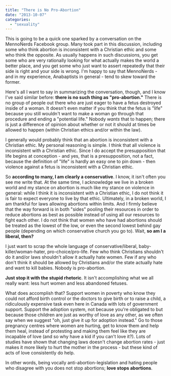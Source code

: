 ```yaml
---
title: "There is No Pro-Abortion"
date: "2013-10-07"
categories: 
  - "sexuality"
---
```


This is going to be a quick one sparked by a conversation on the MennoNerds Facebook group. Many took part in this discussion, including some who think abortion is inconsistent with a Christian ethic and some who think the opposite. As usually happens in such discussions, you get some who are very rationally looking for what actually makes the world a better place, and you get some who just want to assert repeatedly that their side is right and your side is wrong. I'm happy to say that MennoNerds - and in my experience, Anabaptists in general - tend to skew toward the former.

Here's all I want to say in summarizing the conversation, though, and I know I've said similar before: **there is no such thing as "pro-abortion."** There is no group of people out there who are just eager to have a fetus destroyed inside of a woman. It doesn't even matter if you think that the fetus is "life" because you still wouldn't want to make a woman go through that procedure and ending a "potential life." Nobody _wants_ that to happen; there is just a difference of opinion about whether or not it should at times be allowed to happen (within Christian ethics and/or within the law).

<!--more-->I generally would probably think that an abortion is inconsistent with a Christian ethic. My personal reasoning is simple. I think that all violence is inconsistent with a Christian ethic. Since I do accept the presupposition that life begins at conception - and yes, that is a presupposition, not a fact, because the definition of "life" is hardly an easy one to pin down - then violence against a fetus is inconsistent with a Christian ethic.

So **according to many, I am clearly a conservative**. I know, it isn't often you see me write that. At the same time, I acknowledge we live in a broken world and my stance on abortion is much like my stance on violence in general: while I think it is inconsistent with a Christian ethic, I do not think it is fair to expect everyone to live by that ethic. Ultimately, in a broken world, I am thankful for laws allowing abortions within limits. And I firmly believe that the way forward is in both "sides" pooling their resources in order to reduce abortions as best as possible instead of using all our resources to fight each other. I do not think that women who have had abortions should be treated as the lowest of the low, or even the second lowest behind gay people (depending on which conservative church you go to). Wait, **so am I a liberal, then?**

I just want to scrap the whole language of conservative/liberal, baby-killer/woman-hater, pro-choice/pro-life. Few who think Christians shouldn't do it and/or laws shouldn't allow it actually hate women. Few if any who don't think it should be allowed by Christians and/or the state actually hate and want to kill babies. Nobody is pro-abortion.

**Just stop it with the stupid rhetoric**. It isn't accomplishing what we all really want: less hurt women and less abandoned fetuses.

What does accomplish that? Support women in poverty who know they could not afford birth control or the doctors to give birth or to raise a child, a ridiculously expensive task even here in Canada with lots of government support. Support the adoption system, not because you're obligated to but because those children are just as worthy of love as any other, as we often say when we suggest "oh, just give it up for adoption instead." Go to those pregnancy centres where women are hurting, get to know them and help them heal, instead of protesting and making them feel like they are incapable of love (and so why have a kid if you can't love it?). Lots of studies have shown that changing laws doesn't change abortion rates - just makes it more likely to hurt the mother in the process - but these kind of acts of love consistently do help.

In other words, being vocally anti-abortion-legislation and hating people who disagree with you does not stop abortions; **love stops abortions**.
